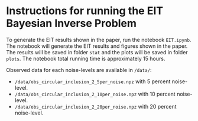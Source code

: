 # Instructions for running the EIT Bayesian Inverse Problem

To generate the EIT results shown in the paper, run the notebook `EIT.ipynb`. The notebook will generate the EIT results and figures shown in the paper. The results will be saved in folder `stat` and the plots will be saved in folder `plots`. The notebook total running time is approximately 15 hours.

Observed data for each noise-levels are available in `/data/`:
  - `/data/obs_circular_inclusion_2_5per_noise.npz` with 5 percent noise-level.
  - `/data/obs_circular_inclusion_2_10per_noise.npz` with 10 percent noise-level.
  - `/data/obs_circular_inclusion_2_20per_noise.npz` with 20 percent noise-level.
